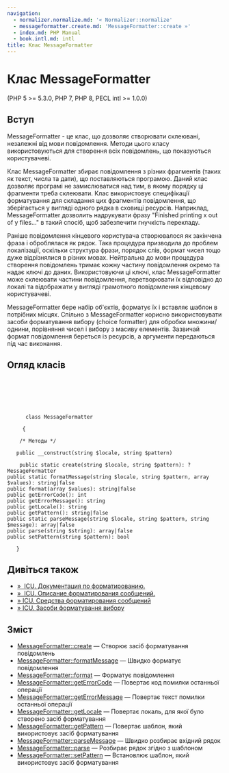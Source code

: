 ```yaml
---
navigation:
  - normalizer.normalize.md: '« Normalizer::normalize'
  - messageformatter.create.md: 'MessageFormatter::create »'
  - index.md: PHP Manual
  - book.intl.md: intl
title: Клас MessageFormatter
---
```

# Клас MessageFormatter

(PHP 5 >= 5.3.0, PHP 7, PHP 8, PECL intl >= 1.0.0)

## Вступ

MessageFormatter - це клас, що дозволяє створювати склеювані, незалежні від мови повідомлення. Методи цього класу використовуються для створення всіх повідомлень, що показуються користувачеві.

Клас MessageFormatter збирає повідомлення з різних фрагментів (таких як текст, числа та дати), що поставляються програмою. Даний клас дозволяє програмі не замислюватися над тим, в якому порядку ці фрагменти треба склеювати. Клас використовує специфікації форматування для складання цих фрагментів повідомлення, що зберігається у вигляді одного рядка в сховищі ресурсів. Наприклад, MessageFormatter дозволить надрукувати фразу "Finished printing x out of y files..." в такий спосіб, щоб забезпечити гнучкість перекладу.

Раніше повідомлення кінцевого користувача створювалося як закінчена фраза і оброблялася як рядок. Така процедура призводила до проблем локалізації, оскільки структура фрази, порядок слів, формат чисел тощо дуже відрізнялися в різних мовах. Нейтральна до мови процедура створення повідомлень тримає кожну частину повідомлення окремо та надає ключі до даних. Використовуючи ці ключі, клас MessageFormatter може склеювати частини повідомлення, перетворювати їх відповідно до локалі та відображати у вигляді грамотного повідомлення кінцевому користувачеві.

MessageFormatter бере набір об'єктів, форматує їх і вставляє шаблон в потрібних місцях. Спільно з MessageFormatter корисно використовувати засоби форматування вибору (choice formatter) для обробки множини/однини, порівняння чисел і вибору з масиву елементів. Зазвичай формат повідомлення береться із ресурсів, а аргументи передаються під час виконання.

## Огляд класів

```classsynopsis

     
    

    
     
      class MessageFormatter
     
     {

    /* Методы */
    
   public __construct(string $locale, string $pattern)

    public static create(string $locale, string $pattern): ?MessageFormatter
public static formatMessage(string $locale, string $pattern, array $values): string|false
public format(array $values): string|false
public getErrorCode(): int
public getErrorMessage(): string
public getLocale(): string
public getPattern(): string|false
public static parseMessage(string $locale, string $pattern, string $message): array|false
public parse(string $string): array|false
public setPattern(string $pattern): bool

   }
```

## Дивіться також

-   [»  ICU. Документация по форматированию.](https://unicode-org.github.io/icu/userguide/format_parse/)
-   [»  ICU. Описание форматирования сообщений.](https://unicode-org.github.io/icu/userguide/format_parse/messages/)
-   [» ICU. Средства форматирования сообщений](https://unicode-org.github.io/icu/userguide/format_parse/messages/)
-   [» ICU. Засоби форматування вибору](http://icu-project.org/apiref/icu4c/classChoiceFormat.md#details)

## Зміст

-   [MessageFormatter::create](messageformatter.create.md) — Створює засіб форматування повідомлень
-   [MessageFormatter::formatMessage](messageformatter.formatmessage.md) — Швидко форматує повідомлення
-   [MessageFormatter::format](messageformatter.format.md) — Форматує повідомлення
-   [MessageFormatter::getErrorCode](messageformatter.geterrorcode.md) — Повертає код помилки останньої операції
-   [MessageFormatter::getErrorMessage](messageformatter.geterrormessage.md) — Повертає текст помилки останньої операції
-   [MessageFormatter::getLocale](messageformatter.getlocale.md) — Повертає локаль, для якої було створено засіб форматування
-   [MessageFormatter::getPattern](messageformatter.getpattern.md) — Повертає шаблон, який використовує засіб форматування
-   [MessageFormatter::parseMessage](messageformatter.parsemessage.md) — Швидко розбирає вхідний рядок
-   [MessageFormatter::parse](messageformatter.parse.md) — Розбирає рядок згідно з шаблоном
-   [MessageFormatter::setPattern](messageformatter.setpattern.md) — Встановлює шаблон, який використовує засіб форматування

